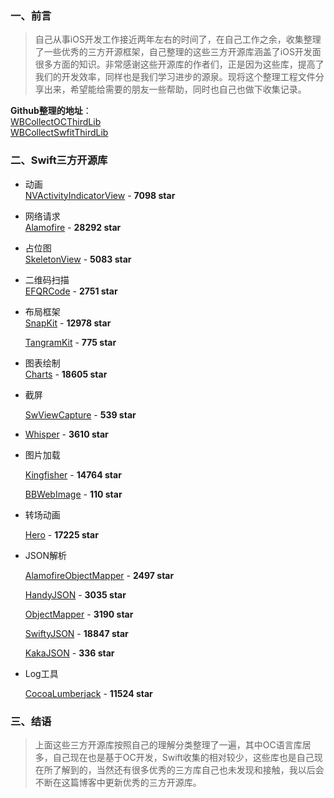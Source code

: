 ### 一、前言
> 自己从事iOS开发工作接近两年左右的时间了，在自己工作之余，收集整理了一些优秀的三方开源框架，自己整理的这些三方开源库涵盖了iOS开发面很多方面的知识。非常感谢这些开源库的作者们，正是因为这些库，提高了我们的开发效率，同样也是我们学习进步的源泉。现将这个整理工程文件分享出来，希望能给需要的朋友一些帮助，同时也自己也做下收集记录。

**Github整理的地址**：    
[WBCollectOCThirdLib](https://github.com/wenmobo/WBCollectOCThirdLib)     
[WBCollectSwfitThirdLib](https://github.com/wenmobo/WBCollectSwfitThirdLib)

### 二、Swift三方开源库
- 动画  
  [NVActivityIndicatorView](https://github.com/ninjaprox/NVActivityIndicatorView) - **7098 star**

- 网络请求  
  [Alamofire](https://github.com/Alamofire/Alamofire) - **28292 star**

- 占位图    
  [SkeletonView](https://github.com/Juanpe/SkeletonView) - **5083 star**

- 二维码扫描    
  [EFQRCode](https://github.com/EyreFree/EFQRCode) - **2751 star**

- 布局框架  
  [SnapKit](https://github.com/SnapKit/SnapKit) - **12978 star**  

  [TangramKit](https://github.com/youngsoft/TangramKit) - **775 star**

- 图表绘制  
  [Charts](https://github.com/danielgindi/Charts) - **18605 star**

- 截屏

  [SwViewCapture](https://github.com/startry/SwViewCapture) - **539 star**

- [Whisper](https://github.com/hyperoslo/Whisper) - **3610 star**

- 图片加载

  [Kingfisher](https://github.com/onevcat/Kingfisher) - **14764 star**

  [BBWebImage](https://github.com/Silence-GitHub/BBWebImage) - **110 star**

- 转场动画

  [Hero](https://github.com/HeroTransitions/Hero) - **17225 star**

- JSON解析

  [AlamofireObjectMapper](https://github.com/tristanhimmelman/AlamofireObjectMapper) - **2497 star**

  [HandyJSON](https://github.com/alibaba/HandyJSON) - **3035 star**

  [ObjectMapper](https://github.com/tristanhimmelman/ObjectMapper) - **3190 star**

  [SwiftyJSON](https://github.com/SwiftyJSON/SwiftyJSON) - **18847 star**

  [KakaJSON](https://github.com/kakaopensource/KakaJSON) - **336 star**

- Log工具

  [CocoaLumberjack](https://github.com/CocoaLumberjack/CocoaLumberjack) - **11524 star**

### 三、结语
> 上面这些三方开源库按照自己的理解分类整理了一遍，其中OC语言库居多，自己现在也是基于OC开发，Swift收集的相对较少，这些库也是自己现在所了解到的，当然还有很多优秀的三方库自己也未发现和接触，我以后会不断在这篇博客中更新优秀的三方开源库。
